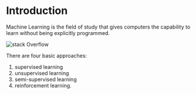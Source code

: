 # Introduction

Machine Learning is the field of study that gives computers the capability to learn without being explicitly programmed.

![stack Overflow](https://www.google.com/imgres?imgurl=https%3A%2F%2Fwww.deviq.io%2Fhubfs%2FDevIQ%2520website%2520active%2520images%2Fai-ml-dl-ds-venn-diagram-deviq.png&imgrefurl=https%3A%2F%2Fwww.deviq.io%2Finsights%2Fartificial-intelligence-vs-machine-learning-vs-data-science&tbnid=cmWcMQHi95gZLM&vet=12ahUKEwjTq8_r19X6AhVcw3MBHc5lBZ8QMygMegUIARC0AQ..i&docid=66ooIFsQlZQMDM&w=768&h=575&q=artificial%20intelligence%20vs%20machine%20learning%20vs%20deep%20learning%20vs%20data%20science&ved=2ahUKEwjTq8_r19X6AhVcw3MBHc5lBZ8QMygMegUIARC0AQ)

There are four basic approaches:
1) supervised learning
2) unsupervised learning
3) semi-supervised learning 
4) reinforcement learning.
